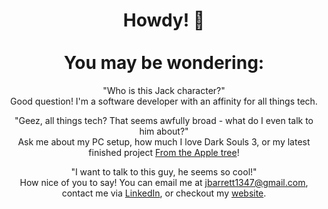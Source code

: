 <div align="center">

# Howdy! 🤠 <br /> <br /> You may be wondering:

"Who is this Jack character?" <br /> 
Good question! I'm a software developer with an affinity for all things tech.

"Geez, all things tech? That seems awfully broad - what do I even talk to him about?" <br />
Ask me about my PC setup, how much I love Dark Souls 3, or my latest finished project [From the Apple tree](https://github.com/Thirteenhelens/From_the_Apple_Tree)!

"I want to talk to this guy, he seems so cool!" <br />
How nice of you to say! You can email me at jbarrett1347@gmail.com, contact me via [LinkedIn](https://www.linkedin.com/in/jack-barrett-0b7bba1b0/), or checkout my [website](https://thirteenhelens.github.io).

 </div>
<!--
Oh no! Youve discovered my secret!
 |  👀  |
  \     /
___|   |____
/      ✊🏻_/
\_✊🏻
Please don't tell anyone!
-->
